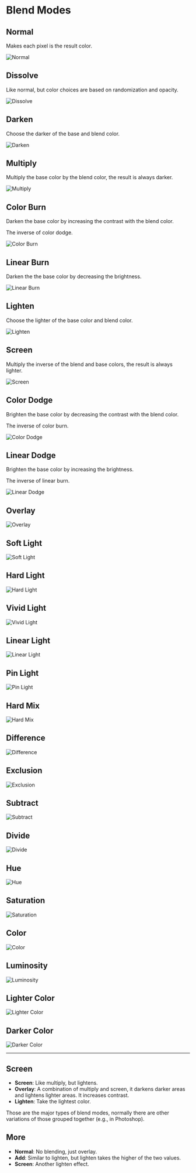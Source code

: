 # Blend Modes

## Normal

Makes each pixel is the result color.

![Normal](assets/blend-mode-normal.png)

## Dissolve

Like normal, but color choices are based on randomization and opacity.

![Dissolve](assets/blend-mode-dissolve.png)

## Darken

Choose the darker of the base and blend color.

![Darken](assets/blend-mode-darken.png)

## Multiply

Multiply the base color by the blend color, the result is always darker.

![Multiply](assets/blend-mode-multiply.png)

## Color Burn

Darken the base color by increasing the contrast with the blend color.

The inverse of color dodge.

![Color Burn](assets/blend-mode-color-burn.png)

## Linear Burn

Darken the the base color by decreasing the brightness.

![Linear Burn](assets/blend-mode-linear-burn.png)

## Lighten

Choose the lighter of the base color and blend color.

![Lighten](assets/blend-mode-lighten.png)

## Screen

Multiply the inverse of the blend and base colors, the result is always lighter.

![Screen](assets/blend-mode-screen.png)

## Color Dodge

Brighten the base color by decreasing the contrast with the blend color.

The inverse of color burn.

![Color Dodge](assets/blend-mode-color-dodge.png)

## Linear Dodge

Brighten the base color by increasing the brightness.

The inverse of linear burn.

![Linear Dodge](assets/blend-mode-linear-dodge.png)

## Overlay

![Overlay](assets/blend-mode-overlay.png)

## Soft Light

![Soft Light](assets/blend-mode-soft-light.png)

## Hard Light

![Hard Light](assets/blend-mode-hard-light.png)

## Vivid Light

![Vivid Light](assets/blend-mode-vivid-light.png)

## Linear Light

![Linear Light](assets/blend-mode-linear-light.png)

## Pin Light

![Pin Light](assets/blend-mode-pin-light.png)

## Hard Mix

![Hard Mix](assets/blend-mode-hard-mix.png)

## Difference

![Difference](assets/blend-mode-difference.png)

## Exclusion

![Exclusion](assets/blend-mode-exclusion.png)

## Subtract

![Subtract](assets/blend-mode-subtract.png)

## Divide

![Divide](assets/blend-mode-divide.png)

## Hue

![Hue](assets/blend-mode-hue.png)

## Saturation

![Saturation](assets/blend-mode-saturation.png)

## Color

![Color](assets/blend-mode-color.png)

## Luminosity

![Luminosity](assets/blend-mode-luminosity.png)

## Lighter Color

![Lighter Color](assets/blend-mode-lighter-color.png)

## Darker Color

![Darker Color](assets/blend-mode-darker-color.png)

* * *

## Screen



- **Screen**: Like multiply, but lightens.
- **Overlay**: A combination of multiply and screen, it darkens darker areas and lightens lighter areas. It increases contrast.
- **Lighten**: Take the lightest color.

Those are the major types of blend modes, normally there are other variations of those grouped together (e.g., in Photoshop).

## More

- **Normal**: No blending, just overlay.
- **Add**: Similar to lighten, but lighten takes the higher of the two values.
- **Screen**: Another lighten effect.
